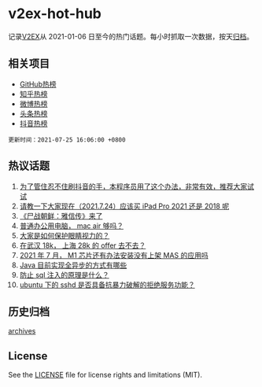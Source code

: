 # v2ex-hot-hub

 记录[V2EX](https://www.v2ex.com/)从 2021-01-06 日至今的热门话题。每小时抓取一次数据，按天[归档](archives)。
 
 ## 相关项目

- [GitHub热榜](https://github.com/snaildev/github-hot-hub)
- [知乎热榜](https://github.com/snaildev/zhihu-hot-hub)
- [微博热榜](https://github.com/snaildev/weibo-hot-hub)
- [头条热榜](https://github.com/snaildev/toutiao-hot-hub)
- [抖音热榜](https://github.com/snaildev/douyin-hot-hub)


 `更新时间：2021-07-25 16:06:00 +0800`

## 热议话题

1. [为了管住忍不住刷抖音的手，本程序员用了这个办法，非常有效，推荐大家试试](https://www.v2ex.com/t/791557)
1. [请教一下大家现在（2021.7.24）应该买 iPad Pro 2021 还是 2018 呢](https://www.v2ex.com/t/791522)
1. [《尸战朝鲜：雅信传》来了](https://www.v2ex.com/t/791554)
1. [普通办公用电脑， mac air 够吗？](https://www.v2ex.com/t/791536)
1. [大家是如何保护眼睛视力的？](https://www.v2ex.com/t/791544)
1. [在武汉 18k， 上海 28k 的 offer 去不去？](https://www.v2ex.com/t/791555)
1. [2021 年 7 月， M1 芯片还有办法安装没有上架 MAS 的应用吗](https://www.v2ex.com/t/791590)
1. [Java 目前实现全异步的方式有哪些](https://www.v2ex.com/t/791594)
1. [防止 sql 注入的原理是什么？](https://www.v2ex.com/t/791577)
1. [ubuntu 下的 sshd 是否具备抗暴力破解的拒绝服务功能？](https://www.v2ex.com/t/791578)

## 历史归档

[archives](archives)

## License

See the [LICENSE](LICENSE) file for license rights and limitations (MIT).
